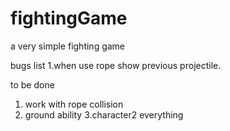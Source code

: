 # fightingGame
a very simple fighting game

bugs list
1.when use rope show previous projectile.







to be done
1. work with rope collision
2. ground ability
3.character2 everything
